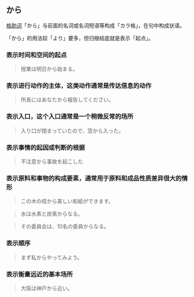 ## から

[格助词]()「から」与前面的名词或名词短语等构成「カラ格」，在句中构成状语。

「から」的用法较「より」要多，但归根结底就是表示「起点」。

### 表示时间和空间的起点

> 授業は明日から始まる。

### 表示进行动作的主体，这类动作通常是传达信息的动作

> 所長にはあなたから報告してください。

### 表示入口，这个入口通常是一个稍微反常的场所

> 入り口が閉まっていたので、窓から入った。

### 表示事情的起因或判断的根据

> 不注意から事故を起こした

### 表示原料和事物的构成要素，通常用于原料和成品性质差异很大的情形

> この木の枝から美しい和紙ができます。

> 水は水素と炭素からなる。

> その委員会は、10名の委員からなる。

### 表示顺序

> まず私からやってみよう。

### 表示衡量远近的基本场所

> 大阪は神戸から近い。

